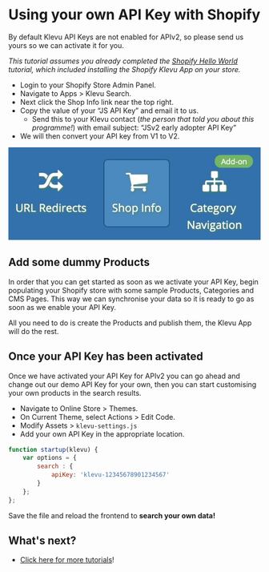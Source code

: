 # Using your own API Key with Shopify

By default Klevu API Keys are not enabled for APIv2,
so please send us yours so we can activate it for you.

_This tutorial assumes you already completed the
[Shopify Hello World](/getting-started/1-hello-world/shopify)
tutorial, which included installing the Shopify Klevu App on your store._

- Login to your Shopify Store Admin Panel.
- Navigate to Apps > Klevu Search.
- Next click the Shop Info link near the top right.
- Copy the value of your “JS API Key” and email it to us.
    - Send this to your Klevu contact (_the person that told you about this programme!_) with email subject: “JSv2 early adopter API Key”
- We will then convert your API key from V1 to V2.

![Shop Info](/getting-started/4-your-api-key/images/shop-info.jpg)

## Add some dummy Products

In order that you can get started as soon as we activate your API Key,
begin populating your Shopify store with some sample Products, Categories and CMS Pages.
This way we can synchronise your data so it is ready to go as soon as we enable your API Key.

All you need to do is create the Products and publish them, the Klevu App will do the rest.

## Once your API Key has been activated

Once we have activated your API Key for APIv2 you can go ahead and change out
our demo API Key for your own, then you can start customising your own products
in the search results.

- Navigate to Online Store > Themes.
- On Current Theme, select Actions > Edit Code.
- Modify Assets > `klevu-settings.js`
- Add your own API Key in the appropriate location.

```js
function startup(klevu) {
    var options = {
        search : {
            apiKey: 'klevu-12345678901234567'
        }
    };
};
```

Save the file and reload the frontend to **search your own data!**

## What's next?

- [Click here for more tutorials](/modules)!
